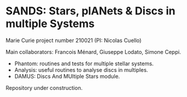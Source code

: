 # SANDS: Stars, plANets &amp; Discs in multiple Systems

Marie Curie project number 210021 (PI: Nicolas Cuello)

Main collaborators:
Francois Ménard,
Giuseppe Lodato,
Simone Ceppi.

- Phantom: routines and tests for multiple stellar systems.
- Analysis: useful routines to analyse discs in multiples.
- DAMUS: Discs And MUltiple Stars module.

Repository under construction.
